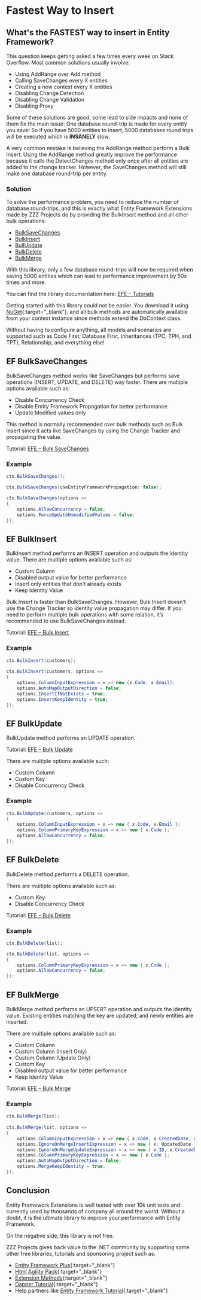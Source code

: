 # Fastest Way to Insert

## What's the FASTEST way to insert in Entity Framework?

This question keeps getting asked a few times every week on Stack Overflow.
Most common solutions usually involve:

- Using AddRange over Add method
- Calling SaveChanges every X entities
- Creating a new context every X entities
- Disabling Change Detection
- Disabling Change Validation
- Disabling Proxy

Some of these solutions are good, some lead to side impacts and none of them fix the main issue: One database round-trip is made for every entity you save!
So if you have 5000 entities to insert, 5000 databases round trips will be executed which is **INSANELY** slow.

A very common mistake is believing the AddRange method perform a Bulk Insert. Using the AddRange method greatly improve the performance because it calls the DetectChanges method only once after all entities are added to the change tracker. However, the SaveChanges method will still make one database round-trip per entity.

### Solution
To solve the performance problem, you need to reduce the number of database round-trips, and this is exactly what Entity Framework Extensions made by ZZZ Projects do by providing the BulkInsert method and all other bulk operations:

-	[BulkSaveChanges](#ef-bulksavechanges)
-	[BulkInsert](#ef-bulkinsert)
-	[BullUpdate](#ef-bulkupdate)
-	[BulkDelete](#ef-bulkdelete)
-	[BulkMerge](#ef-bulkmerge)

With this library, only a few database round-trips will now be required when saving 5000 entities which can lead to performance improvement by 50x times and more.

You can find the library documentation here: [EFE – Tutorials](http://entityframework-extensions.net/tutorials)

Getting started with this library could not be easier. You download it using [NuGet](https://www.nuget.org/packages/Z.EntityFramework.Extensions/){:target="_blank"}, and all bulk methods are automatically available from your context instance since methods extend the DbContext class.

Without having to configure anything, all models and scenarios are supported such as Code First, Database First, Inheritances (TPC, TPH, and TPT), Relationship, and everything else!

## EF BulkSaveChanges
BulkSaveChanges method works like SaveChanges but performs save operations (INSERT, UPDATE, and DELETE) way faster.
There are multiple options available such as:

- Disable Concurrency Check
- Disable Entity Framework Propagation for better performance
- Update Modified values only

This method is normally recommended over bulk methoda such as Bulk Insert since it acts like SaveChanges by using the Change Tracker and propagating the value.

Tutorial: [EFE – Bulk SaveChanges](http://entityframework-extensions.net/bulk-savechanges)

### Example
```csharp
ctx.BulkSaveChanges();

ctx.BulkSaveChanges(useEntityFrameworkPropagation: false);

ctx.BulkSaveChanges(options =>
{
    options.AllowConcurrency = false;
    options.ForceUpdateUnmodifiedValues = false;
});
```

## EF BulkInsert
BulkInsert method performs an INSERT operation and outputs the identity value.
There are multiple options available such as:

-	Custom Column
-	Disabled output value for better performance
-	Insert only entities that don't already exists
-	Keep Identity Value

Bulk Insert is faster than BulkSaveChanges. However, Bulk Insert doesn’t use the Change Tracker so identity value propagation may differ. If you need to perform multiple bulk operations with some relation, it’s recommended to use BulkSaveChanges instead.

Tutorial: [EFE – Bulk Insert](http://entityframework-extensions.net/bulk-insert)

### Example
```csharp
ctx.BulkInsert(customers);
               
ctx.BulkInsert(customers, options =>
{
    options.ColumnInputExpression = x => new {x.Code, x.Email};
    options.AutoMapOutputDirection = false;
    options.InsertIfNotExists = true;
    options.InsertKeepIdentity = true;
});
```

## EF BulkUpdate
BulkUpdate method performs an UPDATE operation.

Tutorial: [EFE – Bulk Update](http://entityframework-extensions.net/bulk-update)

There are multiple options available such:

- Custom Column
- Custom Key
- Disable Concurrency Check

### Example
```csharp
ctx.BulkUpdate(customers, options =>
{
    options.ColumnInputExpression = x => new { x.Code, x.Email };
    options.ColumnPrimaryKeyExpression = x => new { x.Code };
    options.AllowConcurrency = false;
});
```

## EF BulkDelete
BulkDelete method performs a DELETE operation.

There are multiple options available such as:

- Custom Key
-	Disable Concurrency Check

Tutorial: [EFE – Bulk Delete](http://entityframework-extensions.net/bulk-delete)

### Example
```csharp
ctx.BulkDelete(list);

ctx.BulkDelete(list, options =>
{
    options.ColumnPrimaryKeyExpression = x => new { x.Code };
    options.AllowConcurrency = false;
});
```

## EF BulkMerge
BulkMerge method performs an UPSERT operation and outputs the identity value. Existing entities matching the key are updated, and newly entities are inserted.

There are multiple options available such as:

-	Custom Column
-	Custom Column (Insert Only)
-	Custom Column (Update Only)
-	Custom Key
- Disabled output value for better performance
-	Keep Identity Value

Tutorial: [EFE – Bulk Merge](http://entityframework-extensions.net/bulk-merge)

### Example
```csharp
ctx.BulkMerge(list);
               
ctx.BulkMerge(list, options =>
{
    options.ColumnInputExpression = x => new { x.Code, x.CreatedDate, x.UpdatedDate };
    options.IgnoreOnMergeInsertExpression = x => new { x. UpdatedDate };
    options.IgnoreOnMergeUpdateExpression = x => new { x.ID, x.CreatedDate };
    options.ColumnPrimaryKeyExpression = x => new { x.Code };
    options.AutoMapOutputDirection = false;
    options.MergeKeepIdentity = true;
});
```

## Conclusion
Entity Framework Extensions is well tested with over 10k unit tests and currently used by thousands of company all around the world. Without a doubt, it is the ultimate library to improve your performance with Entity Framework.

On the negative side, this library is not free.

ZZZ Projects gives back value to the .NET community by supporting some other free libraries, tutorials and sponsoring project such as:

- [Entity Framework Plus](http://entityframework-plus.net/){:target="_blank"}
- [Html Agility Pack](http://html-agility-pack.net/){:target="_blank"}
- [Extension Methods](https://github.com/zzzprojects/Z.ExtensionMethods){:target="_blank"}
- [Dapper Tutorial](http://dapper-tutorial.net/){:target="_blank"}
- Help partners like [Entity Framework Tutorial](http://www.entityframeworktutorial.net/){:target="_blank"}
